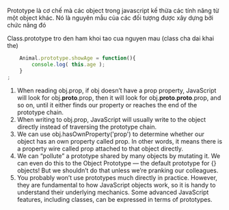 Prototype là cơ chế mà các object trong javascript kế thừa các tính năng từ một object khác.
Nó là nguyên mẫu của các đối tượng được xây dựng bởi chức năng đó

Class.prototype tro den ham khoi tao cua nguyen mau (class cha dai khai the)
```js
    Animal.prototype.showAge = function(){
        console.log( this.age );
    }
;
```

1. When reading obj.prop, if obj doesn’t have a prop property, JavaScript will look for obj.__proto__.prop, then it will look for obj.__proto__.__proto__.prop, and so on, until it either finds our property or reaches the end of the prototype chain.
2. When writing to obj.prop, JavaScript will usually write to the object directly instead of traversing the prototype chain.
3. We can use obj.hasOwnProperty('prop') to determine whether our object has an own property called prop. In other words, it means there is a property wire called prop attached to that object directly.
4. We can “pollute” a prototype shared by many objects by mutating it. We can even do this to the Object Prototype — the default prototype for {} objects! But we shouldn’t do that unless we’re pranking our colleagues.
5. You probably won’t use prototypes much directly in practice. However, they are fundamental to how JavaScript objects work, so it is handy to understand their underlying mechanics. Some advanced JavaScript features, including classes, can be expressed in terms of prototypes.